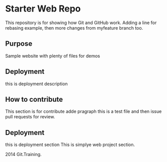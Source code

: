 # Starter Web Repo

This repository is for showing how Git and GitHub work. Adding a line for rebasing example, then more changes from myfeature branch too.

## Purpose

Sample website with plenty of files for demos


## Deployment
this is deployment description

## How to contribute
This section is for contribute
adde pragraph this is a test file   and then issue pull requests for review.

## Deployment
this is deployment section
This is simplye web project section.

2014 Git.Training.
